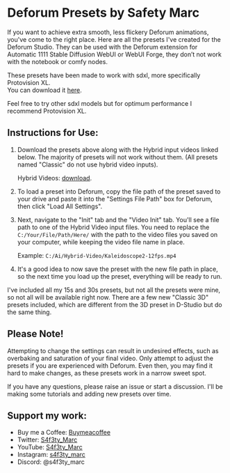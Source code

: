 # Deforum Presets by Safety Marc

If you want to achieve extra smooth, less flickery Deforum animations, you've come to the right place. Here are all the presets I've created for the Deforum Studio. They can be used with the Deforum extension for Automatic 1111 Stable Diffusion WebUI or WebUI Forge, they don’t not work with the notebook or comfy nodes. 

These presets have been made to work with sdxl, more specifically Protovision XL.  
You can download it [here](https://civitai.com/models/125703/protovision-xl-high-fidelity-3d-photorealism-anime-hyperrealism-no-refiner-needed). 

Feel free to try other sdxl models but for optimum performance I recommend Protovision XL. 

## Instructions for Use:
1. Download the presets above along with the Hybrid input videos linked below. The majority of presets will not work without them. (All presets named "Classic" do not use hybrid video inputs).
   
   Hybrid Videos: [download](https://drive.google.com/drive/folders/18R7o8yu-buv-28H54kxJT9nKUAhk6dQW?usp=sharing).

2. To load a preset into Deforum, copy the file path of the preset saved to your drive and paste it into the "Settings File Path" box for Deforum, then click "Load All Settings".

3. Next, navigate to the "Init" tab and the "Video Init" tab. You'll see a file path to one of the Hybrid Video input files. 
You need to replace the `C:/Your/File/Path/Here/` with the path to the video files you saved on your computer, while keeping the video file name in place. 

    Example: `C:/Ai/Hybrid-Video/Kaleidoscope2-12fps.mp4`

4. It's a good idea to now save the preset with the new file path in place, so the next time you load up the preset, everything will be ready to run.

I've included all my 15s and 30s presets, but not all the presets were mine, so not all will be available right now. There are a few new "Classic 3D" presets included, which are different from the 3D preset in D-Studio but do the same thing.

## Please Note!
Attempting to change the settings can result in undesired effects, such as overbaking and saturation of your final video. Only attempt to adjust the presets if you are experienced with Deforum. Even then, you may find it hard to make changes, as these presets work in a narrow sweet spot.

If you have any questions, please raise an issue or start a discussion. I'll be making some tutorials and adding new presets over time.

## Support my work:
- Buy me a Coffee: [Buymeacoffee](https://buymeacoffee.com/s4f3ty_marc)
- Twitter: [S4f3ty_Marc](https://twitter.com/S4f3ty_Marc)
- YouTube: [S4f3ty_Marc](https://www.youtube.com/@S4f3ty_Marc/videos)
- Instagram: [s4f3ty_marc](https://www.instagram.com/s4f3ty_marc/)
- Discord: @s4f3ty_marc

